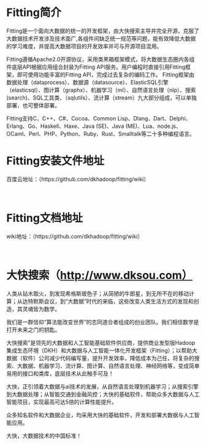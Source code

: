# Fitting简介
<p>
Fitting是一个面向大数据的统一的开发框架，由大快搜索主导并完全开源，克服了大数据技术开发涉及技术面广,各组件间缺乏统一规范等问题，能有效降低大数据的学习难度，并提高大数据项目的开发效率并可与开源项目混用。</br>
</p>
<p>
Fitting遵循Apache2.0开源协议，采用类黑箱框架模式，将大数据生态圈内各组件底层API根据应用组合封装为Fitting API服务。用户编程时直接引用Fitting框架，即可使用功能丰富的Fitting API，完成过去复杂的编码工作。  Fitting框架由数据处理（dataprocess）、数据源（datasource）、ElasticSQL引擎（elasticsql）、图计算（graphx）、机器学习（ml）、自然语言处理（nlp）、搜索(search)、SQL工具类、（sqlutils）、流计算（stream）九大部分组成，可以单独部署，也可整体部署。</br>
</p>
<p>
Fitting支持C、C++、C#、Cocoa、Common Lisp、Dlang、Dart、Delphi、Erlang、Go、Haskell、Haxe、Java (SE)、Java (ME)、Lua、node.js、OCaml、Perl、PHP、Python、Ruby、Rust、Smalltalk等二十多种编程语言。</br>
</p>

# Fitting安装文件地址
<p>
百度云地址：（https://github.com/dkhadoop/fitting/wiki）
</p></br>

# Fitting文档地址
<p>
wiki地址：（https://github.com/dkhadoop/fitting/wiki）
</p></br>


# 大快搜索（http://www.dksou.com）

<p>
人类从钻木取火，到发现希格斯玻色子；从简陋的牛郎星，到无所不在的移动计算；从达特默斯会议，到“大数据”时代的来临，这些改变人类生活方式的发现和创造，其灵魂皆为数学。
</p>
<p>
我们是一群信仰“算法能改变世界”的志同道合者组成的创业团队。我们相信数学是打开未来之门的钥匙。
</p>
<p>
大快搜索”是领先的大数据和人工智能基础软件供应商，提供商业发型版Hadoop集成生态环境（DKH）和大数据与人工智能一体化开发框架（Fitting）；以帮助大数据（软件）公司减少代码编写量，提升开发效率，降低成本为己任，将复杂的搜索、大数据、机器学习、流计算、图计算、自然语言处理、神经网络等，变成简单易用的接口和类库，底层技术从此触手可及！
</p>
<p>
大快，正引领着大数据与ai技术的发展，从自然语言处理到机器学习；从搜索引擎到大数据处理；从智能交通到金融风控；大快的基础软件，帮助众多大数据与人工智能项目，实现最高可达5倍的计算性能提升。
</p>
<p>
众多知名软件和大数据企业，均采用大快的基础软件，开发和部署大数据与人工智能应用。
</p>
<p>
大快，大数据技术的中国标准！
</p>


